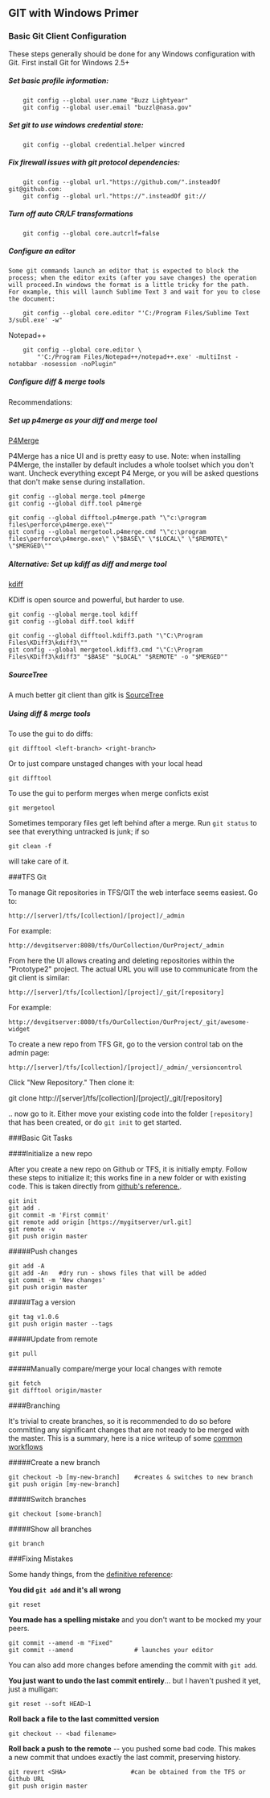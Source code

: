 ## GIT with Windows Primer

### Basic Git Client Configuration

These steps generally should be done for any Windows configuration with Git.  First install Git for Windows 2.5+

##### Set basic profile information:

        git config --global user.name "Buzz Lightyear"
        git config --global user.email "buzzl@nasa.gov"


##### Set git to use windows credential store:

        git config --global credential.helper wincred

##### Fix firewall issues with git protocol dependencies:

        git config --global url."https://github.com/".insteadOf git@github.com:
        git config --global url."https://".insteadOf git://

##### Turn off auto CR/LF transformations

        git config --global core.autcrlf=false

##### Configure an editor
	
	Some git commands launch an editor that is expected to block the process; when the editor exits (after you save changes) the operation will proceed.In windows the format is a little tricky for the path. For example, this will launch Sublime Text 3 and wait for you to close the document:  

        git config --global core.editor "'C:/Program Files/Sublime Text 3/subl.exe' -w"

Notepad++

        git config --global core.editor \
            "'C:/Program Files/Notepad++/notepad++.exe' -multiInst -notabbar -nosession -noPlugin" 

##### Configure diff & merge tools

Recommendations:

##### Set up p4merge as your diff and merge tool

[P4Merge](http://www.perforce.com/downloads/helix?qt-perforce_downloads_step_3=1#product-10)

P4Merge has a nice UI and is pretty easy to use. Note: when installing P4Merge, the installer by default includes a whole toolset which you don't want. Uncheck everything except P4 Merge, or you will be asked questions that don't make sense during installation.

    git config --global merge.tool p4merge
    git config --global diff.tool p4merge

    git config --global difftool.p4merge.path "\"c:\program files\perforce\p4merge.exe\""
    git config --global mergetool.p4merge.cmd "\"c:\program files\perforce\p4merge.exe\" \"$BASE\" \"$LOCAL\" \"$REMOTE\" \"$MERGED\""

##### Alternative: Set up kdiff as diff and merge tool

[kdiff](http://kdiff3.sourceforge.net/)

KDiff is open source and powerful, but harder to use.

    git config --global merge.tool kdiff
    git config --global diff.tool kdiff

    git config --global difftool.kdiff3.path "\"C:\Program Files\KDiff3\kdiff3\""
    git config --global mergetool.kdiff3.cmd "\"C:\Program Files\KDiff3\kdiff3" "$BASE" "$LOCAL" "$REMOTE" -o "$MERGED""

##### SourceTree

A much better git client than gitk is [SourceTree](https://www.sourcetreeapp.com/)



##### Using diff & merge tools

To use the gui to do diffs: 

    git difftool <left-branch> <right-branch>

Or to just compare unstaged changes with your local head
    
    git difftool

To use the gui to perform merges when merge conficts exist

    git mergetool


Sometimes temporary files get left behind after a merge. Run `git status` to see that everything untracked is junk; if so 

    git clean -f

will take care of it.

###TFS Git

To manage Git repositories in TFS/GIT the web interface seems easiest. Go to:


	http://[server]/tfs/[collection]/[project]/_admin

For example:

    http://devgitserver:8080/tfs/OurCollection/OurProject/_admin

From here the UI allows creating and deleting repositories within the "Prototype2" project. The actual URL you will use to communicate from the git client is similar:

	http://[server]/tfs/[collection]/[project]/_git/[repository]

For example:

    http://devgitserver:8080/tfs/OurCollection/OurProject/_git/awesome-widget

To create a new repo from TFS Git, go to the version control tab on the admin page: 

    http://[server]/tfs/[collection]/[project]/_admin/_versioncontrol

Click "New Repository." Then clone it:

   git clone http://[server]/tfs/[collection]/[project]/_git/[repository]

.. now go to it. Either move your existing code into the folder `[repository]` that has been created, or do `git init` to get started.


###Basic Git Tasks


####Initialize a new repo

After you create a new repo on Github or TFS, it is initially empty. Follow these steps to initialize it; this works fine in a new folder or with existing code. This is taken directly from [github's reference.](https://help.github.com/articles/adding-an-existing-project-to-github-using-the-command-line/).

    git init
    git add .
    git commit -m 'First commit'
    git remote add origin [https://mygitserver/url.git]
    git remote -v
	git push origin master

#####Push changes

    git add -A
	git add -An   #dry run - shows files that will be added
    git commit -m 'New changes'
    git push origin master

#####Tag a version

    git tag v1.0.6
    git push origin master --tags
    
#####Update from remote

    git pull

#####Manually compare/merge your local changes with remote

    git fetch
    git difftool origin/master

####Branching

It's trivial to create branches, so it is recommended to do so before committing any significant changes that are not ready to be merged with the master. This is a summary, here is a nice writeup of some [common workflows](https://github.com/Kunena/Kunena-Forum/wiki/Create-a-new-branch-with-git-and-manage-branches)

#####Create a new branch

    git checkout -b [my-new-branch]    #creates & switches to new branch
    git push origin [my-new-branch]

#####Switch branches

    git checkout [some-branch]

#####Show all branches

    git branch

###Fixing Mistakes

Some handy things, from the [definitive reference](https://github.com/blog/2019-how-to-undo-almost-anything-with-git):

**You did `git add` and it's all wrong**

    git reset

**You made has a spelling mistake** and you don't want to be mocked my your peers.

	git commit --amend -m "Fixed"
    git commit --amend                 # launches your editor
     

You can also add more changes before amending the commit with `git add`.

**You just want to undo the last commit entirely**... but I haven't pushed it yet, just a mulligan:

    git reset --soft HEAD~1

**Roll back a file to the last committed version**

    git checkout -- <bad filename>

**Roll back a push to the remote** -- you pushed some bad code. This makes a new commit that undoes exactly the last commit, preserving history.

    git revert <SHA>                  #can be obtained from the TFS or Github URL
    git push origin master


 

